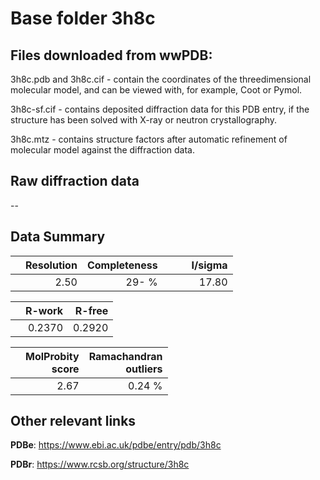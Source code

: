 # Base folder 3h8c

## Files downloaded from wwPDB:

3h8c.pdb and 3h8c.cif - contain the coordinates of the threedimensional molecular model, and can be viewed with, for example, Coot or Pymol.

3h8c-sf.cif - contains deposited diffraction data for this PDB entry, if the structure has been solved with X-ray or neutron crystallography.

3h8c.mtz - contains structure factors after automatic refinement of molecular model against the diffraction data.

## Raw diffraction data

--<br> 

## Data Summary
|   | Resolution | Completeness| I/sigma |
|---|-------------:|----------------:|--------------:|
|   |2.50|  29- %|<img width=50/>17.80|

|   | **R-work**| **R-free**   
|---|-------------:|----------------:|           
||0.2370|0.2920|

|   |**MolProbity<br>score**| **Ramachandran<br>outliers** 
|---|-------------:|----------------:|
||2.67|0.24 %|

## Other relevant links 
**PDBe**:  https://www.ebi.ac.uk/pdbe/entry/pdb/3h8c
 
**PDBr**: https://www.rcsb.org/structure/3h8c 

